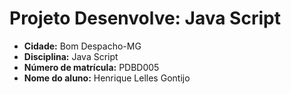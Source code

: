 <html>
<body>
    <h1>Projeto Desenvolve: Java Script</h1>
    <ul>
      <li><strong>Cidade:</strong> Bom Despacho-MG</li>
      <li><strong>Disciplina:</strong> Java Script</li>
      <li><strong>Número de matrícula:</strong> PDBD005</li>
      <li><strong>Nome do aluno:</strong> Henrique Lelles Gontijo</li>
    </ul>
</body>
</html>
